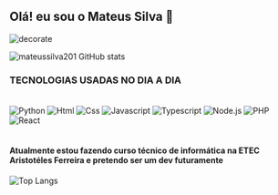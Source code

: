 ## Olá! eu sou o Mateus Silva 👋
<img align= center alt= "decorate" src="![image](https://github.com/user-attachments/assets/68079610-19e0-4d76-8d2b-dd80162e2e1f)
">




![mateussilva201 GitHub stats](https://github-readme-stats.vercel.app/api?username=Mateussilva201&show_icons=true&theme=radical)


### TECNOLOGIAS USADAS NO DIA A DIA
<div style="display: inline_block"><br/>
<img align= center alt= "Python" src="https://img.shields.io/badge/Python-14354C?style=for-the-badge&logo=python&logoColor=white">
<img align= center alt= "Html" src= "https://img.shields.io/badge/HTML5-E34F26?style=for-the-badge&logo=html5&logoColor=white">
<img align= center alt= "Css" src="https://img.shields.io/badge/CSS3-1572B6?style=for-the-badge&logo=css3&logoColor=white">
<img align= center alt= "Javascript" src="https://img.shields.io/badge/JavaScript-323330?style=for-the-badge&logo=javascript&logoColor=F7DF1E">
<img align= center alt= "Typescript" src="https://img.shields.io/badge/TypeScript-007ACC?style=for-the-badge&logo=typescript&logoColor=white">
<img align= center alt= "Node.js" src="https://img.shields.io/badge/Node.js-43853D?style=for-the-badge&logo=node.js&logoColor=white">
<img align= center alt= "PHP" src="https://img.shields.io/badge/PHP-777BB4?style=for-the-badge&logo=php&logoColor=white">
<img align= center alt= "React" src="https://img.shields.io/badge/React-20232A?style=for-the-badge&logo=react&logoColor=61DAFB">
</div></br>

#### Atualmente estou fazendo curso técnico de informática na ETEC Aristotéles Ferreira e pretendo ser um dev futuramente


![Top Langs](https://github-readme-stats.vercel.app/api/top-langs/?username=mateussilva201&langs_count=8)
